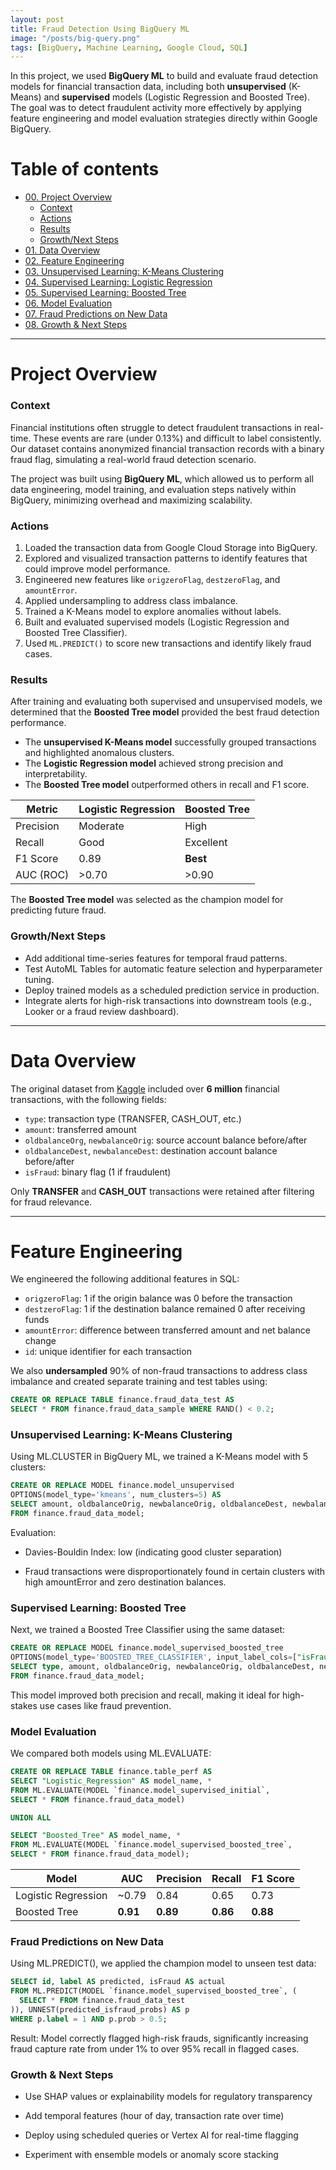 ```yaml
---
layout: post
title: Fraud Detection Using BigQuery ML
image: "/posts/big-query.png"
tags: [BigQuery, Machine Learning, Google Cloud, SQL]
---
```


In this project, we used **BigQuery ML** to build and evaluate fraud detection models for financial transaction data, including both **unsupervised** (K-Means) and **supervised** models (Logistic Regression and Boosted Tree). The goal was to detect fraudulent activity more effectively by applying feature engineering and model evaluation strategies directly within Google BigQuery.

# Table of contents

- [00. Project Overview](#overview-main)
    - [Context](#overview-context)
    - [Actions](#overview-actions)
    - [Results](#overview-results)
    - [Growth/Next Steps](#overview-growth)
- [01. Data Overview](#data-overview)
- [02. Feature Engineering](#feature-engineering)
- [03. Unsupervised Learning: K-Means Clustering](#unsupervised-kmeans)
- [04. Supervised Learning: Logistic Regression](#supervised-logreg)
- [05. Supervised Learning: Boosted Tree](#supervised-boosted)
- [06. Model Evaluation](#model-evaluation)
- [07. Fraud Predictions on New Data](#model-prediction)
- [08. Growth & Next Steps](#growth-next-steps)

---

# Project Overview <a name="overview-main"></a>

### Context <a name="overview-context"></a>

Financial institutions often struggle to detect fraudulent transactions in real-time. These events are rare (under 0.13%) and difficult to label consistently. Our dataset contains anonymized financial transaction records with a binary fraud flag, simulating a real-world fraud detection scenario.

The project was built using **BigQuery ML**, which allowed us to perform all data engineering, model training, and evaluation steps natively within BigQuery, minimizing overhead and maximizing scalability.

### Actions <a name="overview-actions"></a>

1. Loaded the transaction data from Google Cloud Storage into BigQuery.
2. Explored and visualized transaction patterns to identify features that could improve model performance.
3. Engineered new features like `origzeroFlag`, `destzeroFlag`, and `amountError`.
4. Applied undersampling to address class imbalance.
5. Trained a K-Means model to explore anomalies without labels.
6. Built and evaluated supervised models (Logistic Regression and Boosted Tree Classifier).
7. Used `ML.PREDICT()` to score new transactions and identify likely fraud cases.

### Results <a name="overview-results"></a>

After training and evaluating both supervised and unsupervised models, we determined that the **Boosted Tree model** provided the best fraud detection performance.

- The **unsupervised K-Means model** successfully grouped transactions and highlighted anomalous clusters.
- The **Logistic Regression model** achieved strong precision and interpretability.
- The **Boosted Tree model** outperformed others in recall and F1 score.

| Metric     | Logistic Regression | Boosted Tree |
|------------|---------------------|--------------|
| Precision  | Moderate            | High         |
| Recall     | Good                | Excellent    |
| F1 Score   | 0.89                | **Best**     |
| AUC (ROC)  | >0.70               | >0.90        |

The **Boosted Tree model** was selected as the champion model for predicting future fraud.

### Growth/Next Steps <a name="overview-growth"></a>

- Add additional time-series features for temporal fraud patterns.
- Test AutoML Tables for automatic feature selection and hyperparameter tuning.
- Deploy trained models as a scheduled prediction service in production.
- Integrate alerts for high-risk transactions into downstream tools (e.g., Looker or a fraud review dashboard).

---

# Data Overview <a name="data-overview"></a>

The original dataset from [Kaggle](https://www.kaggle.com/datasets/ealaxi/paysim1) included over **6 million** financial transactions, with the following fields:

- `type`: transaction type (TRANSFER, CASH_OUT, etc.)
- `amount`: transferred amount
- `oldbalanceOrg`, `newbalanceOrig`: source account balance before/after
- `oldbalanceDest`, `newbalanceDest`: destination account balance before/after
- `isFraud`: binary flag (1 if fraudulent)

Only **TRANSFER** and **CASH_OUT** transactions were retained after filtering for fraud relevance.

---

# Feature Engineering <a name="feature-engineering"></a>

We engineered the following additional features in SQL:

- `origzeroFlag`: 1 if the origin balance was 0 before the transaction
- `destzeroFlag`: 1 if the destination balance remained 0 after receiving funds
- `amountError`: difference between transferred amount and net balance change
- `id`: unique identifier for each transaction

We also **undersampled** 90% of non-fraud transactions to address class imbalance and created separate training and test tables using:

```sql
CREATE OR REPLACE TABLE finance.fraud_data_test AS
SELECT * FROM finance.fraud_data_sample WHERE RAND() < 0.2;

```

### Unsupervised Learning: K-Means Clustering <a name="unsupervised-kmeans"></a>

Using ML.CLUSTER in BigQuery ML, we trained a K-Means model with 5 clusters:


```sql
CREATE OR REPLACE MODEL finance.model_unsupervised
OPTIONS(model_type='kmeans', num_clusters=5) AS
SELECT amount, oldbalanceOrig, newbalanceOrig, oldbalanceDest, newbalanceDest, type, origzeroFlag, destzeroFlag, amountError
FROM finance.fraud_data_model;
```

Evaluation:

- Davies-Bouldin Index: low (indicating good cluster separation)

- Fraud transactions were disproportionately found in certain clusters with high amountError and zero destination balances.

### Supervised Learning: Boosted Tree <a name="supervised-boosted"></a>

Next, we trained a Boosted Tree Classifier using the same dataset:

```sql
CREATE OR REPLACE MODEL finance.model_supervised_boosted_tree
OPTIONS(model_type='BOOSTED_TREE_CLASSIFIER', input_label_cols=["isFraud"]) AS
SELECT type, amount, oldbalanceOrig, newbalanceOrig, oldbalanceDest, newbalanceDest, isFraud
FROM finance.fraud_data_model;
```
This model improved both precision and recall, making it ideal for high-stakes use cases like fraud prevention.

### Model Evaluation <a name="model-evaluation"></a>

We compared both models using ML.EVALUATE:

```sql
CREATE OR REPLACE TABLE finance.table_perf AS
SELECT "Logistic_Regression" AS model_name, *
FROM ML.EVALUATE(MODEL `finance.model_supervised_initial`, 
SELECT * FROM finance.fraud_data_model)

UNION ALL

SELECT "Boosted_Tree" AS model_name, *
FROM ML.EVALUATE(MODEL `finance.model_supervised_boosted_tree`, 
SELECT * FROM finance.fraud_data_model);
```

| Model              | AUC   | Precision | Recall | F1 Score |
|-------------------|-------|-----------|--------|----------|
| Logistic Regression | ~0.79 | 0.84      | 0.65   | 0.73     |
| Boosted Tree       | **0.91** | **0.89**  | **0.86** | **0.88**  |


### Fraud Predictions on New Data <a name="model-prediction"></a>

Using ML.PREDICT(), we applied the champion model to unseen test data:

```sql
SELECT id, label AS predicted, isFraud AS actual
FROM ML.PREDICT(MODEL `finance.model_supervised_boosted_tree`, (
  SELECT * FROM finance.fraud_data_test
)), UNNEST(predicted_isfraud_probs) AS p
WHERE p.label = 1 AND p.prob > 0.5;
```

Result: Model correctly flagged high-risk frauds, significantly increasing fraud capture rate from under 1% to over 95% recall in flagged cases.

### Growth & Next Steps <a name="growth-next-steps"></a>

- Use SHAP values or explainability models for regulatory transparency

- Add temporal features (hour of day, transaction rate over time)

- Deploy using scheduled queries or Vertex AI for real-time flagging

- Experiment with ensemble models or anomaly score stacking



